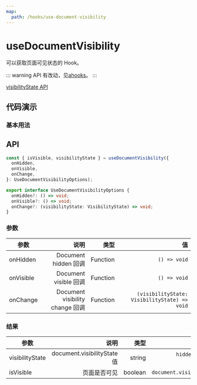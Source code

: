 ```yaml
---
map:
  path: /hooks/use-document-visibility
---
```


# useDocumentVisibility

可以获取页面可见状态的 Hook。

::: warning
API 有改动，见[ahooks](https://ahooks.js.org/zh-CN/hooks/dom/use-document-visibility)。
:::

[visibilityState API](https://developer.mozilla.org/docs/Web/API/Document/visibilityState)

## 代码演示

### 基本用法

<demo src="./demo/demo.vue"
  language="vue"
  title="基本用法"
  desc="监听 document 的可见状态。">
</demo>

## API

```ts
const { isVisible, visibilityState } = useDocumentVisibility({
  onHidden,
  onVisible,
  onChange,
}: UseDocumentVisibilityOptions);
```

```ts
export interface UseDocumentVisibilityOptions {
  onHidden?: () => void;
  onVisible?: () => void;
  onChange?: (visibilityState: VisibilityState) => void;
}
```

### 参数

| 参数      |                            说明 |     类型 |                                           值 |
| --------- | ------------------------------: | -------: | -------------------------------------------: |
| onHidden  |            Document hidden 回调 | Function |                                 `() => void` |
| onVisible |           Document visible 回调 | Function |                                 `() => void` |
| onChange  | Document visibility change 回调 | Function | `(visibilityState: VisibilityState) => void` |

### 结果

| 参数            |                        说明 |    类型 |                                 值 |
| --------------- | --------------------------: | ------: | ---------------------------------: |
| visibilityState | document.visibilityState 值 |  string | `hidden` \| `visible` \| undefined |
| isVisible       |                页面是否可见 | boolean |         `document.visibilityState` |
